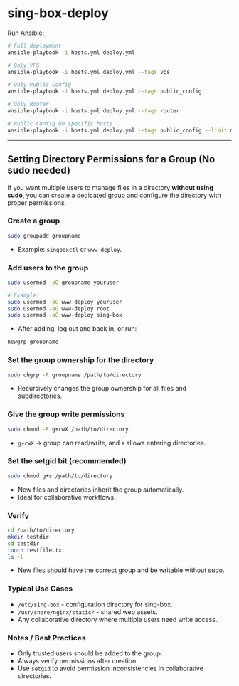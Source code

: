 # sing-box-deploy

Run Ansible:

```bash
# Full deployment
ansible-playbook -i hosts.yml deploy.yml

# Only VPS
ansible-playbook -i hosts.yml deploy.yml --tags vps

# Only Public Config
ansible-playbook -i hosts.yml deploy.yml --tags public_config

# Only Router
ansible-playbook -i hosts.yml deploy.yml --tags router

# Public Config on specific hosts
ansible-playbook -i hosts.yml deploy.yml --tags public_config --limit myvps2,myvps3
```

---

## Setting Directory Permissions for a Group (No sudo needed)

If you want multiple users to manage files in a directory **without using sudo**, you can create a dedicated group and configure the directory with proper permissions.

### Create a group

```sh
sudo groupadd groupname
```

* Example: `singboxctl` or `www-deploy`.

### Add users to the group

```sh
sudo usermod -aG groupname youruser

# Example:
sudo usermod -aG www-deploy youruser
sudo usermod -aG www-deploy root
sudo usermod -aG www-deploy sing-box
```

* After adding, log out and back in, or run:

```sh
newgrp groupname
```

### Set the group ownership for the directory

```sh
sudo chgrp -R groupname /path/to/directory
```

* Recursively changes the group ownership for all files and subdirectories.

### Give the group write permissions

```sh
sudo chmod -R g+rwX /path/to/directory
```

* `g+rwX` -> group can read/write, and `X` allows entering directories.

### Set the setgid bit (recommended)

```sh
sudo chmod g+s /path/to/directory
```

* New files and directories inherit the group automatically.
* Ideal for collaborative workflows.

### Verify

```sh
cd /path/to/directory
mkdir testdir
cd testdir
touch testfile.txt
ls -l
```

* New files should have the correct group and be writable without sudo.

### Typical Use Cases

* `/etc/sing-box` - configuration directory for sing-box.
* `/usr/share/nginx/static/` - shared web assets.
* Any collaborative directory where multiple users need write access.

### Notes / Best Practices

* Only trusted users should be added to the group.
* Always verify permissions after creation.
* Use `setgid` to avoid permission inconsistencies in collaborative directories.
